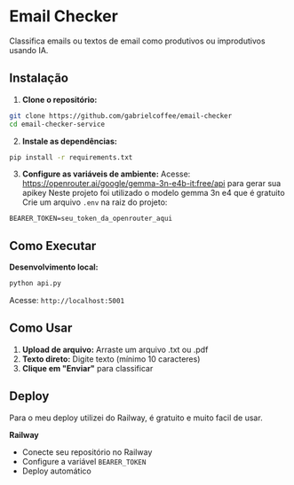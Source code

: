# Email Checker

Classifica emails ou textos de email como produtivos ou improdutivos usando IA.

## Instalação

1. **Clone o repositório:**
```bash
git clone https://github.com/gabrielcoffee/email-checker
cd email-checker-service
```

2. **Instale as dependências:**
```bash
pip install -r requirements.txt
```

3. **Configure as variáveis de ambiente:**
Acesse: https://openrouter.ai/google/gemma-3n-e4b-it:free/api para gerar sua apikey
Neste projeto foi utilizado o modelo gemma 3n e4 que é gratuito
Crie um arquivo `.env` na raiz do projeto:
```
BEARER_TOKEN=seu_token_da_openrouter_aqui
```

## Como Executar

**Desenvolvimento local:**
```bash
python api.py
```

Acesse: `http://localhost:5001`

## Como Usar

1. **Upload de arquivo:** Arraste um arquivo .txt ou .pdf
2. **Texto direto:** Digite texto (mínimo 10 caracteres)
3. **Clique em "Enviar"** para classificar

## Deploy

Para o meu deploy utilizei do Railway, é gratuito e muito facil de usar.

**Railway**
- Conecte seu repositório no Railway
- Configure a variável `BEARER_TOKEN`
- Deploy automático